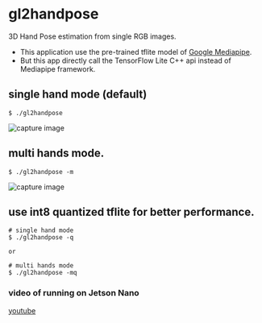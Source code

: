 # gl2handpose
3D Hand Pose estimation from single RGB images.
- This application use the pre-trained tflite model of [Google Mediapipe](https://github.com/google/mediapipe/tree/master/mediapipe/models).
- But this app directly call the TensorFlow Lite C++ api instead of  Mediapipe framework.

## single hand mode (default)

```
$ ./gl2handpose
```

 ![capture image](gl2handpose_mov.gif "capture image")


## multi hands mode.

```
$ ./gl2handpose -m
```

 ![capture image](gl2handpose_m.jpg "capture image")


## use int8 quantized tflite for better performance.
```
# single hand mode
$ ./gl2handpose -q

or

# multi hands mode
$ ./gl2handpose -mq
```



### video of running on Jetson Nano
[youtube](https://www.youtube.com/watch?v=thwGxaIOHrs)
